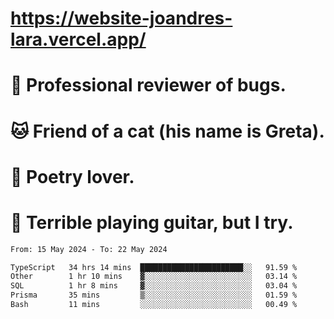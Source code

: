 # https://website-joandres-lara.vercel.app/
# 🐛 Professional reviewer of bugs.
# 🐱 Friend of a cat (his name is Greta).
# 📜 Poetry lover.
# 🎸 Terrible playing guitar, but I try.

<!--START_SECTION:waka-->

```txt
From: 15 May 2024 - To: 22 May 2024

TypeScript   34 hrs 14 mins  ███████████████████████░░   91.59 %
Other        1 hr 10 mins    ▓░░░░░░░░░░░░░░░░░░░░░░░░   03.14 %
SQL          1 hr 8 mins     ▓░░░░░░░░░░░░░░░░░░░░░░░░   03.04 %
Prisma       35 mins         ▒░░░░░░░░░░░░░░░░░░░░░░░░   01.59 %
Bash         11 mins         ░░░░░░░░░░░░░░░░░░░░░░░░░   00.49 %
```

<!--END_SECTION:waka-->
